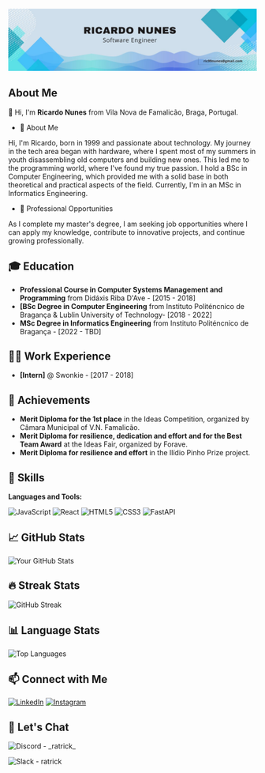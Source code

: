 ![Your Banner Image](https://github.com/ratrick-dev/ratrick-dev/blob/main/fundo3%20linkedin.jpg) <!-- You can create a custom banner using tools like Canva -->

## About Me

👋 Hi, I'm **Ricardo Nunes** from Vila Nova de Famalicão, Braga, Portugal.

- 💬 About Me

Hi, I'm Ricardo, born in 1999 and passionate about technology. 
My journey in the tech area began with hardware, where I spent most of my summers in youth disassembling old computers and building new ones. This led me to the programming world, where I've found my true passion.
I hold a BSc in Computer Engineering, which provided me with a solid base in both theoretical and practical aspects of the field. Currently, I'm in an MSc in Informatics Engineering.

- 💼 Professional Opportunities

As I complete my master's degree, I am seeking job opportunities where I can apply my knowledge, contribute to innovative projects, and continue growing professionally.

## 🎓 Education

- **Professional Course in Computer Systems Management and Programming** from Didáxis Riba D'Ave - [2015 - 2018]
- **[BSc Degree in Computer Engineering** from Instituto Politéncnico de Bragança & Lublin University of Technology- [2018 - 2022]
- **MSc Degree in Informatics Engineering** from Instituto Politéncnico de Bragança - [2022 - TBD]

## 👨‍💻 Work Experience

- **[Intern]** @ Swonkie - [2017 - 2018]

## 🏅 Achievements

- **Merit Diploma for the 1st place** in the Ideas Competition, organized by Câmara Municipal of V.N. Famalicão.
- **Merit Diploma for resilience, dedication and effort and for the Best Team Award** at the Ideas Fair, organized by Forave.
- **Merit Diploma for resilience and effort** in the Ilídio Pinho Prize project.

<!--## 📚 Certifications

- [Certification Name](https://linktocertification.com)
- [Certification Name](https://linktocertification.com)
-->

## 🚀 Skills

**Languages and Tools:**

![JavaScript](https://img.shields.io/badge/-JavaScript-000?&logo=JavaScript)
![React](https://img.shields.io/badge/-React-000?&logo=React)
![HTML5](https://img.shields.io/badge/-HTML5-000?&logo=HTML5)
![CSS3](https://img.shields.io/badge/-CSS3-000?&logo=CSS3)
![FastAPI](https://img.shields.io/badge/-FastAPI-000?&logo=fastapi)

<!-- Add more as per your skill set -->


## 📈 GitHub Stats

![Your GitHub Stats](https://github-readme-stats.vercel.app/api?username=ratrick-dev&show_icons=true&theme=radical)

## 🔥 Streak Stats

![GitHub Streak](https://github-readme-streak-stats.herokuapp.com/?user=ratrick-dev&theme=radical)

<!--## 🏆 GitHub Trophies

![GitHub Trophies](https://github-profile-trophy.vercel.app/?username=ratrick-dev&theme=radical)-->

## 📊 Language Stats

![Top Languages](https://github-readme-stats.vercel.app/api/top-langs/?username=ratrick-dev&layout=compact&theme=radical)

<!--
## 🛠️ Projects

### [Project Name](https://github.com/yourusername/projectname)
[![ReadMe Card](https://github-readme-stats.vercel.app/api/pin/?username=yourusername&repo=projectname&theme=radical)](https://github.com/yourusername/projectname)

Description: Brief description of the project.

### [Project Name](https://github.com/yourusername/projectname)
[![ReadMe Card](https://github-readme-stats.vercel.app/api/pin/?username=yourusername&repo=projectname&theme=radical)](https://github.com/yourusername/projectname)

Description: Brief description of the project.
-->

<!-- Add more projects as needed -->


<!--## 📜 Licenses & Certifications

- **[Certification Name]** by [Issuing Organization] - [Year]
  - Brief description or achievements related to the certification.

## 💼 Portfolio

Check out my portfolio [here](https://yourportfolio.com).-->

## 📫 Connect with Me

[![LinkedIn](https://img.shields.io/badge/-LinkedIn-000?&logo=LinkedIn)](https://www.linkedin.com/in/rtkricardonunes/)
[![Instagram](https://img.shields.io/badge/-Instagram-000?&logo=Instagram)](https://instagram.com/rtkricardonunes)

## 💬 Let's Chat

![Discord](https://img.shields.io/badge/-Discord-000?&logo=Discord) - \_ratrick\_


![Slack](https://img.shields.io/badge/-Slack-000?&logo=Slack) - ratrick
